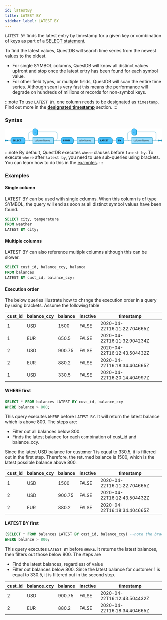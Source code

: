 ```yaml
---
id: latestBy
title: LATEST BY
sidebar_label: LATEST BY
---
```



`LATEST BY` finds the latest entry by timestamp for a given key or combination of keys as part of a [SELECT statement](sqlSELECT.md).

To find the latest values, QuestDB will search time series from the newest values to the oldest. 
- For single SYMBOL columns, QuestDB will know all distinct values upfront and stop once the latest entry has been found for each symbol value.
- For other field types, or multiple fields, QuestDB will scan the entire time series. 
Although scan is very fast this means the performance will degrade on hundreds of millions of records for non-symbol keys.


:::note
To use `LATEST BY`, one column needs to be designated as `timestamp`. Find out more in the **[designated timestamp](designatedTimestamp.md)** section.
:::



### Syntax
![latest by syntax](/static/img/latestBy.svg)

:::note
By default, QuestDB executes `where` clauses before `latest by`. To execute `where` after `latest by`, you need 
to use sub-queries using brackets. You can learn how to do this in the [examples](#execution-order).
:::

### Examples

#### Single column
LATEST BY can be used with single columns. When this column is of type SYMBOL, the query will end as soon as all 
distinct symbol values have been found.
```sql title="Latest temperature by city"
SELECT city, temperature 
FROM weather
LATEST BY city;
```

#### Multiple columns
LATEST BY can also reference multiple columns although this can be slower.

```sql title="Latest balance by customer and currency"
SELECT cust_id, balance_ccy, balance 
FROM balances 
LATEST BY cust_id, balance_ccy;
```

#### Execution order

The below queries illustrate how to change the execution order in a query by using brackets. Assume the following table

|cust_id|balance_ccy|balance|inactive|timestamp
|---|---|---|---|---
|1|USD|1500|FALSE|2020-04-22T16:11:22.704665Z
|1|EUR|650.5|FALSE|2020-04-22T16:11:32.904234Z
|2|USD|900.75|FALSE|2020-04-22T16:12:43.504432Z
|2|EUR|880.2|FALSE|2020-04-22T16:18:34.404665Z
|1|USD|330.5|FALSE|2020-04-22T16:20:14.404997Z


#### WHERE first
```sql
SELECT * FROM balances LATEST BY cust_id, balance_ccy
WHERE balance > 800;
```
This query executes `WHERE` before `LATEST BY`. It will return the latest balance which is above 800.
The steps are:
- Filter out all balances below 800. 
- Finds the latest balance for each combination of cust_id and balance_ccy.

Since the latest USD balance for customer 1 is equal to 330.5, it is filtered out in the first step. 
Therefore, the returned balance is 1500, which is the latest possible balance above 800.

|cust_id|balance_ccy|balance|inactive|timestamp
|---|---|---|---|---
|1|USD|1500|FALSE|2020-04-22T16:11:22.704665Z
|2|USD|900.75|FALSE|2020-04-22T16:12:43.504432Z
|2|EUR|880.2|FALSE|2020-04-22T16:18:34.404665Z

#### LATEST BY first

```sql 
(SELECT * FROM balances LATEST BY cust_id, balance_ccy) --note the brackets
WHERE balance > 800;
```
This query executes `LATEST BY` before `WHERE`. It returns the latest balances, then filters out those below 800.
The steps are
- Find the latest balances, regardless of value 
- Filter out balances below 800.
Since the latest balance for customer 1 is equal to 330.5, it is filtered out in the second step.


|cust_id|balance_ccy|balance|inactive|timestamp
|---|---|---|---|---
|2|USD|900.75|FALSE|2020-04-22T16:12:43.504432Z
|2|EUR|880.2|FALSE|2020-04-22T16:18:34.404665Z

